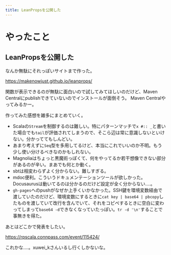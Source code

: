 ```yaml
---
title: LeanPropsを公開した
---
```


# やったこと

## LeanPropsを公開した

なんか無駄にそれっぽいサイトまで作った。

https://makenowjust.github.io/leanprops/

関数が表示できるのが無駄に面白いので試してみてほしいのだけど、Maven Centralにpublishできていないのでインストールが面倒そう。
Maven Centralやってみるかー。

作ってみた感想を雑多にまとめていく。

- Scalaの`Stream`を制御するのは難しい。特にパターンマッチで`x #:: _`と書いた場合でも`tail`が評価されてしまうので、そこら辺は常に意識しないといけない。分かっててもしんどい。
- あまり考えずに`Seq`型を多用してるけど、本当にこれでいいのか不明。もう少し使い分けるべきなのかもしれない。
- Magnoliaはちょっと黒魔術っぽくて、何をやってるか若干想像できない部分があるのが辛い。まあでも何とか動く。
- sbtは相変わらずよく分からない。難しすぎる。
- mdoc便利。こういうドキュメンテーションツールが欲しかった。Docusaurusは動いてるのは分かるのだけど設定が全く分からない‥‥。
- `gh-pages`へのpushがなぜか上手くいかなかった。SSH鍵を環境変数経由で渡していたのだけど、環境変数にするときに`cat key | base64 | pbcopy`したものを渡していて改行を含んでいて、それをコピペするときに空白に変わってしまって`base64 -d`できなくなっていたっぽい。`tr -d '\n'`することで事無きを得た。

あとはどこかで発表をしたい。

https://rpscala.connpass.com/event/115424/

これかな‥‥。xuwei_kさんいるし行くしかないな。
